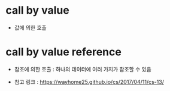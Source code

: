 # call by value 

- 값에 의한 호출 




# call by value reference

- 참조에 의한 호출 : 하나의 데이터에 여러 가지가 참조할 수 있음


* 참고 링크 : https://wayhome25.github.io/cs/2017/04/11/cs-13/

